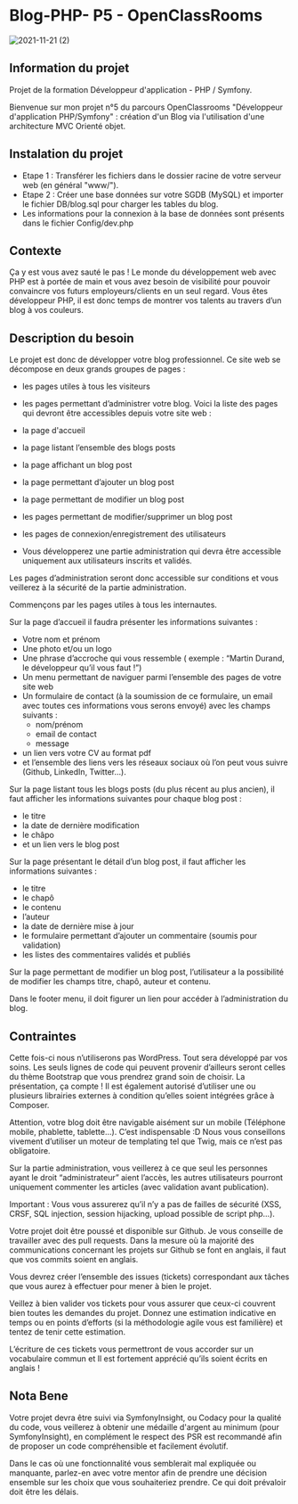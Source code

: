 # Blog-PHP- P5 - OpenClassRooms
![2021-11-21 (2)](https://user-images.githubusercontent.com/50627300/142759232-b76ca7cf-bef5-470d-b059-3da99e8b8230.png)


## Information du projet ##

Projet de la formation Développeur d'application - PHP / Symfony.

Bienvenue sur mon projet n°5 du parcours OpenClassrooms "Développeur d'application PHP/Symfony" : création d'un Blog via l'utilisation d'une architecture MVC Orienté objet.

## Instalation du projet ##

- Etape 1 : Transférer les fichiers dans le dossier racine de votre serveur web (en général "www/").
- Etape 2 : Créer une base données sur votre SGDB (MySQL) et importer le fichier DB/blog.sql pour charger les tables du blog.
- Les informations pour la connexion à la base de données sont présents dans le fichier Config/dev.php
  


## Contexte ##
Ça y est vous avez sauté le pas ! Le monde du développement web avec PHP est à portée de main et vous avez besoin de visibilité pour pouvoir convaincre vos futurs employeurs/clients en un seul regard. Vous êtes développeur PHP, il est donc temps de montrer vos talents au travers d’un blog à vos couleurs.

## Description du besoin ##
Le projet est donc de développer votre blog professionnel. Ce site web se décompose en deux grands groupes de pages :

- les pages utiles à tous les visiteurs
- les pages permettant d’administrer votre blog.
Voici la liste des pages qui devront être accessibles depuis votre site web :

- la page d'accueil
- la page listant l’ensemble des blogs posts
- la page affichant un blog post
- la page permettant d’ajouter un blog post
- la page permettant de modifier un blog post
- les pages permettant de modifier/supprimer un blog post
- les pages de connexion/enregistrement des utilisateurs
- Vous développerez une partie administration qui devra être accessible uniquement aux utilisateurs inscrits et validés.

Les pages d’administration seront donc accessible sur conditions et vous veillerez à la sécurité de la partie administration.

Commençons par les pages utiles à tous les internautes.

Sur la page d’accueil il faudra présenter les informations suivantes :

- Votre nom et prénom
- Une photo et/ou un logo
- Une phrase d’accroche qui vous ressemble ( exemple : “Martin Durand, le développeur qu’il vous faut !”)
- Un menu permettant de naviguer parmi l’ensemble des pages de votre site web
- Un formulaire de contact (à la soumission de ce formulaire, un email avec toutes ces informations vous serons envoyé) avec les champs suivants :
  - nom/prénom
  - email de contact
  - message
- un lien vers votre CV au format pdf
- et l’ensemble des liens vers les réseaux sociaux où l’on peut vous suivre (Github, LinkedIn, Twitter…).

Sur la page listant tous les blogs posts (du plus récent au plus ancien), il faut afficher les informations suivantes pour chaque blog post :

- le titre
- la date de dernière modification
- le châpo
- et un lien vers le blog post

Sur la page présentant le détail d’un blog post, il faut afficher les informations suivantes :

- le titre
- le chapô
- le contenu
- l’auteur
- la date de dernière mise à jour
- le formulaire permettant d’ajouter un commentaire (soumis pour validation)
- les listes des commentaires validés et publiés

Sur la page permettant de modifier un blog post, l’utilisateur a la possibilité de modifier les champs titre, chapô, auteur et contenu.

Dans le footer menu, il doit figurer un lien pour accéder à l’administration du blog.

## Contraintes ##
Cette fois-ci nous n’utiliserons pas WordPress. Tout sera développé par vos soins. Les seuls lignes de code qui peuvent provenir d’ailleurs seront celles du thème Bootstrap que vous prendrez grand soin de choisir. La présentation, ça compte ! Il est également autorisé d’utiliser une ou plusieurs librairies externes à condition qu’elles soient intégrées grâce à Composer.

Attention, votre blog doit être navigable aisément sur un mobile (Téléphone mobile, phablette, tablette…). C’est indispensable :D Nous vous conseillons vivement d’utiliser un moteur de templating tel que Twig, mais ce n’est pas obligatoire.

Sur la partie administration, vous veillerez à ce que seul les personnes ayant le droit “administrateur” aient l’accès, les autres utilisateurs pourront uniquement commenter les articles (avec validation avant publication).

Important : Vous vous assurerez qu’il n’y a pas de failles de sécurité (XSS, CRSF, SQL injection, session hijacking, upload possible de script php…).

Votre projet doit être poussé et disponible sur Github. Je vous conseille de travailler avec des pull requests. Dans la mesure où la majorité des communications concernant les projets sur Github se font en anglais, il faut que vos commits soient en anglais.

Vous devrez créer l’ensemble des issues (tickets) correspondant aux tâches que vous aurez à effectuer pour mener à bien le projet.

Veillez à bien valider vos tickets pour vous assurer que ceux-ci couvrent bien toutes les demandes du projet. Donnez une estimation indicative en temps ou en points d’efforts (si la méthodologie agile vous est familière) et tentez de tenir cette estimation.

L’écriture de ces tickets vous permettront de vous accorder sur un vocabulaire commun et Il est fortement apprécié qu’ils soient écrits en anglais !

## Nota Bene ##
Votre projet devra être suivi via SymfonyInsight, ou Codacy pour la qualité du code, vous veillerez à obtenir une médaille d'argent au minimum (pour SymfonyInsight), en complément le respect des PSR est recommandé afin de proposer un code compréhensible et facilement évolutif.

Dans le cas où une fonctionnalité vous semblerait mal expliquée ou manquante, parlez-en avec votre mentor afin de prendre une décision ensemble sur les choix que vous souhaiteriez prendre. Ce qui doit prévaloir doit être les délais.
